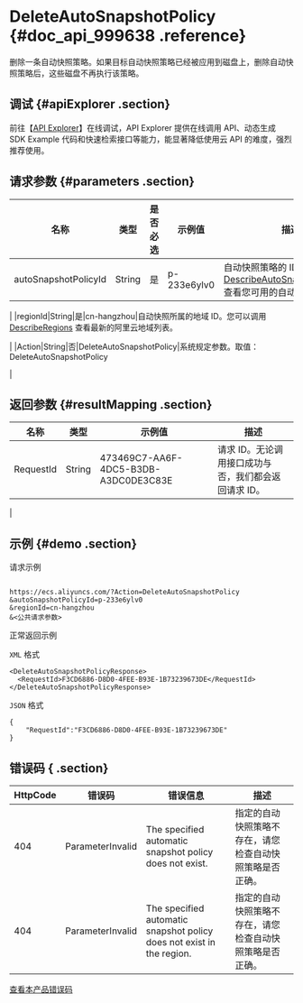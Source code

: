 # DeleteAutoSnapshotPolicy {#doc_api_999638 .reference}

删除一条自动快照策略。如果目标自动快照策略已经被应用到磁盘上，删除自动快照策略后，这些磁盘不再执行该策略。

## 调试 {#apiExplorer .section}

前往【[API Explorer](https://api.aliyun.com/#product=Ecs&api=DeleteAutoSnapshotPolicy)】在线调试，API Explorer 提供在线调用 API、动态生成 SDK Example 代码和快速检索接口等能力，能显著降低使用云 API 的难度，强烈推荐使用。

## 请求参数 {#parameters .section}

|名称|类型|是否必选|示例值|描述|
|--|--|----|---|--|
|autoSnapshotPolicyId|String|是|p-233e6ylv0|自动快照策略的 ID。您可以调用 [DescribeAutoSnapshotPolicyEx](~~25530~~) 查看您可用的自动快照策略。

 |
|regionId|String|是|cn-hangzhou|自动快照所属的地域 ID。您可以调用 [DescribeRegions](~~25609~~) 查看最新的阿里云地域列表。

 |
|Action|String|否|DeleteAutoSnapshotPolicy|系统规定参数。取值：DeleteAutoSnapshotPolicy

 |

## 返回参数 {#resultMapping .section}

|名称|类型|示例值|描述|
|--|--|---|--|
|RequestId|String|473469C7-AA6F-4DC5-B3DB-A3DC0DE3C83E|请求 ID。无论调用接口成功与否，我们都会返回请求 ID。

 |

## 示例 {#demo .section}

请求示例

``` {#request_demo}

https://ecs.aliyuncs.com/?Action=DeleteAutoSnapshotPolicy
&autoSnapshotPolicyId=p-233e6ylv0
&regionId=cn-hangzhou
&<公共请求参数>

```

正常返回示例

`XML` 格式

``` {#xml_return_success_demo}
<DeleteAutoSnapshotPolicyResponse>
  <RequestId>F3CD6886-D8D0-4FEE-B93E-1B73239673DE</RequestId>
</DeleteAutoSnapshotPolicyResponse>

```

`JSON` 格式

``` {#json_return_success_demo}
{
	"RequestId":"F3CD6886-D8D0-4FEE-B93E-1B73239673DE"
}
```

## 错误码 { .section}

|HttpCode|错误码|错误信息|描述|
|--------|---|----|--|
|404|ParameterInvalid|The specified automatic snapshot policy does not exist.|指定的自动快照策略不存在，请您检查自动快照策略是否正确。|
|404|ParameterInvalid|The specified automatic snapshot policy does not exist in the region.|指定的自动快照策略不存在，请您检查自动快照策略是否正确。|

[查看本产品错误码](https://error-center.aliyun.com/status/product/Ecs)

